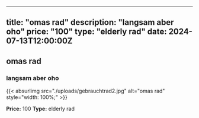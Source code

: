 
---
title: "omas rad"
description: "langsam aber oho"
price: "100"
type: "elderly rad"
date: 2024-07-13T12:00:00Z
---

## omas rad

### langsam aber oho

{{< absurlimg src="./uploads/gebrauchtrad2.jpg" alt="omas rad" style="width: 100%;" >}}

**Price:** 100
**Type:** elderly rad
